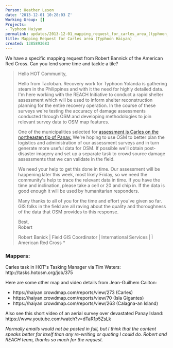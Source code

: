 ```yaml
---
Person: Heather Leson
date: '2013-12-01 10:28:03 Z'
Working Group: []
Projects:
- Typhoon Haiyan
permalink: updates/2013-12-01_mapping_request_for_carles_area_(typhoon_haiyan)
title: Mapping Request for Carles area (Typhoon Haiyan)
created: 1385893683
---
```

<p>We have a specific mapping request from Robert Bannick of the American Red Cross. Can you lend some time and tackle a tile?</p><blockquote><p>Hello HOT Community,</p><p>Hello from Tacloban. Recovery work for Typhoon Yolanda is gathering steam in the Philippines and with it the need for highly detailed data. I'm here working with the REACH Initiative to conduct a rapid shelter assessment which will be used to inform shelter reconstruction planning for the entire recovery operation. In the course of these surveys we're testing the accuracy of damage assessments conducted through OSM and developing methodologies to join relevant survey data to OSM map features.<!--break--></p><p>One of the municipalities selected for <a href="http://tasks.hotosm.org/job/375">assessment is Carles on the northeasten tip of Panay.</a> We're hoping to use OSM to better plan the logistics and administration of our assessment surveys and in turn generate more useful data for OSM. If possible we'll obtain post-disaster imagery and set up a separate task to crowd source damage assessments that we can validate in the field.</p><p>We need your help to get this done in time. Our assessment will be happening later this week, most likely Friday, so we need the community's help to trace the relevant data in time. If you have the time and inclination, please take a cell or 20 and chip in. If the data is good enough it will be used by humanitarian responders.</p><p>Many thanks to all of you for the time and effort you've given so far. GIS folks in the field are all raving about the quality and thoroughness of the data that OSM provides to this response.</p><p>Best, <br>Robert</p><p>Robert Banick | Field GIS Coordinator | International Services | Ì American Red Cross *</p></blockquote><h3>Mappers:</h3><p>Carles task in HOT's Tasking Manager via Tim Waters: http://tasks.hotosm.org/job/375</p><p>Here are some other map and video details from Jean-Guilhem Cailton:</p><ul><li>https://haiyan.crowdmap.com/reports/view/273 (Carles)</li><li>https://haiyan.crowdmap.com/reports/view/70 (Isla Gigantes)</li><li>https://haiyan.crowdmap.com/reports/view/263 (Calagna-an Island)</li></ul><p>Also see this short video of an aerial survey over devastated Panay Island: https://www.youtube.com/watch?v=dTaR1p5ZsLk</p><p><em>Normally emails would not be posted in full, but I think that the content speaks better for itself than any re-writing or quoting I could do. Robert and REACH team, thanks so much for the request. </em></p>
